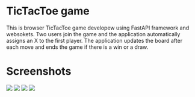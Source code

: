 # TicTacToe game
This is browser TicTacToe game developew using FastAPI framework and websokets. Two users join the game and the application automatically assigns an X to the first player. The application updates the board after each move and ends the game if there is a win or a draw.
<h1>Screenshots</h3> 
<img src=https://github.com/user-attachments/assets/42bafa36-cb2c-4179-a3cf-4c03909425b5 />
<img src=https://github.com/user-attachments/assets/15023374-4115-472f-8fdc-b3d8598dab86 />
<img src=https://github.com/user-attachments/assets/e3c18f9d-e17a-4ebe-bf57-017e298e08a4 />
<img src=https://github.com/user-attachments/assets/c06fd275-49c1-4e58-9b54-07bb176a03ff />


